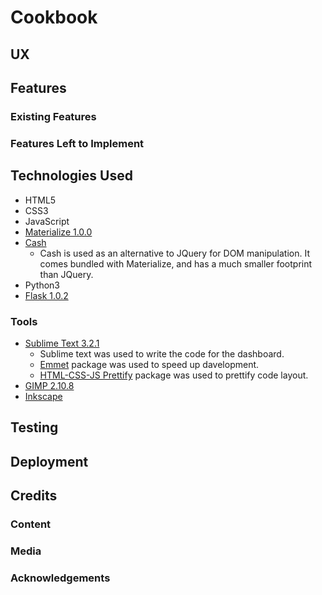 # Cookbook
 
## UX

## Features
 
### Existing Features

### Features Left to Implement


## Technologies Used

- HTML5
- CSS3
- JavaScript
- [Materialize 1.0.0](https://materializecss.com/)
- [Cash](https://kenwheeler.github.io/cash/)
	- Cash is used as an alternative to JQuery for DOM manipulation. It comes bundled with Materialize, and has a much smaller footprint than JQuery.
- Python3
- [Flask 1.0.2](http://flask.pocoo.org/)

### Tools

- [Sublime Text 3.2.1](https://www.sublimetext.com/)
	- Sublime text was used to write the code for the dashboard.
	- [Emmet](https://emmet.io/) package was used to speed up davelopment.
	- [HTML-CSS-JS Prettify](https://packagecontrol.io/packages/HTML-CSS-JS%20Prettify) package was used to prettify code layout.
- [GIMP 2.10.8](https://www.gimp.org/)
- [Inkscape](https://inkscape.org/)

## Testing



## Deployment


## Credits

### Content

### Media

### Acknowledgements
